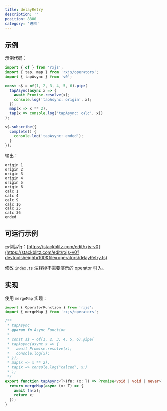 ```yaml
---
title: delayRetry
description: ''
position: 8800
category: '进阶'
---
```


## 示例

示例代码：

```ts
import { of } from 'rxjs';
import { tap, map } from 'rxjs/operators';
import { tapAsync } from 'v0';

const s$ = of(1, 2, 3, 4, 5, 6).pipe(
  tapAsync(async x => {
    await Promise.resolve(x);
    console.log('tapAsync: origin', x);
  }),
  map(x => x ** 2),
  tap(x => console.log('tapAsync: calc', x))
);

s$.subscribe({
  complete() {
    console.log('tapAsync: ended');
  }
});
```

输出：

```
origin 1
origin 2
origin 3
origin 4
origin 5
origin 6
calc 1
calc 4
calc 9
calc 16
calc 25
calc 36
ended
```

## 可运行示例

示例运行：[https://stackblitz.com/edit/rxjs-v0](https://stackblitz.com/edit/rxjs-v0?devtoolsheight=100&file=operators/delayRetry.ts)

修改 `index.ts` 注释掉不需要演示的 operator 引入。

## 实现

使用 `mergeMap` 实现：

```ts
import { OperatorFunction } from 'rxjs';
import { mergeMap } from 'rxjs/operators';

/**
 * tapAsync
 * @param fn Async Function
 *
 * const s$ = of(1, 2, 3, 4, 5, 6).pipe(
 * tapAsync(async x => {
 *   await Promise.resolve(x);
 *   console.log(x);
 * }),
 * map(x => x ** 2),
 * tap(x => console.log("calced", x))
 * );
 */
export function tapAsync<T>(fn: (x: T) => Promise<void | void | never>): OperatorFunction<T, T> {
  return mergeMap(async (x: T) => {
    await fn(x);
    return x;
  });
}
```
